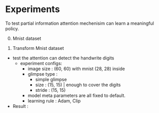 Experiments
===
To test partial information attention mechenisim can learn a meaningful policy.

0. Mnist dataset


1. Transform Mnist dataset
  - test the attention can detect the handwrite digits
    - experiment configs:
      - image size : (60, 60) with mnist (28, 28) inside
      - glimpse type : 
        - simple glimpse
        - size : (15, 15) | enough to cover the digits
        - stride : (15, 15)
      - model meta parameters are all fixed to default.
      - learning rule : Adam, Clip
  - Result :

